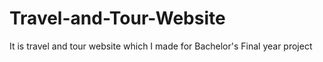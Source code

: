 # Travel-and-Tour-Website
It is travel and tour website which I made for Bachelor's Final year project
